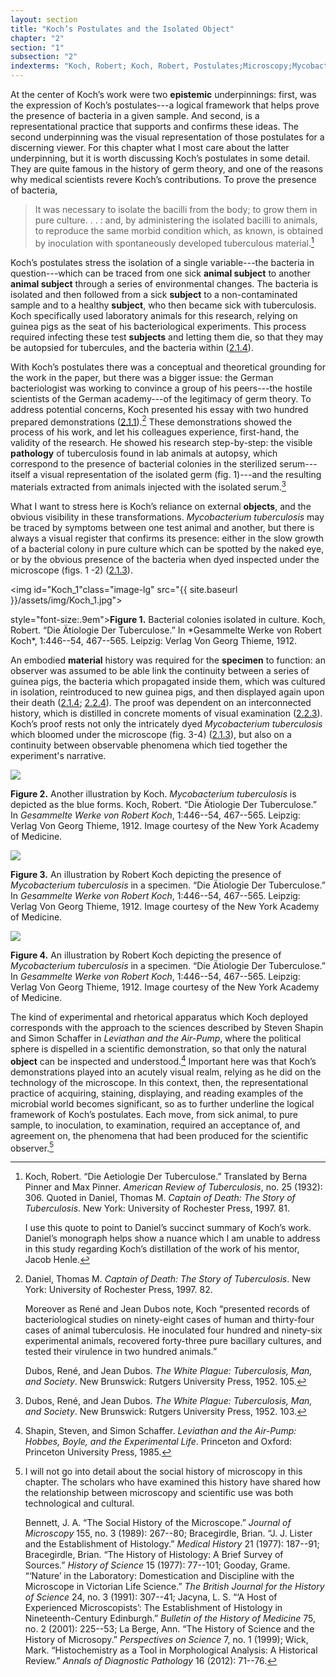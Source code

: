 ```yaml
---
layout: section
title: "Koch’s Postulates and the Isolated Object"
chapter: "2"
section: "1"
subsection: "2"
indexterms: "Koch, Robert; Koch, Robert, Postulates;Microscopy;Mycobacterium Tuberculosis"
---
```


At the center of Koch’s work were two <span data-tooltip aria-haspopup="true" class="has-tip" data-disable-hover="false" tabindex="1" data-title="Epistemics is a philosophical term referring to the study of knowledge. I use it to talk about the entwined practices of scientific culture, its arguments, and its methodologies."><b>epistemic</b></span> underpinnings: first, was the expression of Koch’s postulates---a logical framework that helps prove the presence of bacteria in a given sample. And second, is a representational practice that supports and confirms these ideas. 	The second underpinning was the visual representation of those postulates for a discerning viewer. For this chapter what I most care about the latter underpinning, but it is worth discussing Koch’s postulates in some detail. They are quite famous in the history of germ theory, and one of the reasons why medical scientists revere Koch’s contributions. To prove the presence of bacteria,

>It was necessary to isolate the bacilli from the body; to grow them in pure culture. . . : and, by administering the isolated bacilli to animals, to reproduce the same morbid condition which, as known, is obtained by inoculation with spontaneously developed tuberculous material.[^fn1]

Koch’s postulates stress the isolation of a single variable---the bacteria in question---which can be traced from one sick <span data-tooltip aria-haspopup="true" class="has-tip" data-disable-hover="false" tabindex="1" data-title="Subject here refers to an animal subject, but one which fits within the power schema between researcher and the thing researched."><b>animal subject</b></span> to another <span data-tooltip aria-haspopup="true" class="has-tip" data-disable-hover="false" tabindex="1" data-title="Subject here refers to an animal subject, but one which fits within the power schema between researcher and the thing researched."><b>animal subject</b></span> through a series of environmental changes. The bacteria is isolated and then followed from a sick <span data-tooltip aria-haspopup="true" class="has-tip" data-disable-hover="false" tabindex="1" data-title="Subject here refers to an animal subject, but one which fits within the power schema between researcher and the thing researched."><b>subject</b></span> to a non-contaminated sample and to a healthy <span data-tooltip aria-haspopup="true" class="has-tip" data-disable-hover="false" tabindex="1" data-title="Subject here refers to an animal subject, but one which fits within the power schema between researcher and the thing researched."><b>subject</b></span>, who then became sick with tuberculosis. Koch specifically used laboratory animals for this research, relying on guinea pigs as the seat of his bacteriological experiments. This process required infecting these test <span data-tooltip aria-haspopup="true" class="has-tip" data-disable-hover="false" tabindex="1" data-title="Subject here refers to an animal subject, but one which fits within the power schema between researcher and the thing researched."><b>subjects</b></span> and letting them die, so that they may be autopsied for tubercules, and the bacteria within (<a href="{{ site.baseurl }}/dissertation/2_1_4">2.1.4</a>).

With Koch’s postulates there was a conceptual and theoretical grounding for the work in the paper, but there was a bigger issue: the German bacteriologist was working to convince a group of his peers---the hostile scientists of the German academy---of the legitimacy of germ theory. To address potential concerns, Koch presented his essay with two hundred prepared demonstrations (<a href="{{ site.baseurl }}/dissertation/2_1_1">2.1.1</a>).[^fn2] These demonstrations showed the process of his work, and let his colleagues experience, first-hand, the validity of the research. He showed his research step-by-step: the visible <span data-tooltip aria-haspopup="true" class="has-tip" data-disable-hover="false" tabindex="1" data-title="Pathology refers to the study of aberrant phenomenon in the human body and how it is linked to human illness."><b>pathology</b></span> of tuberculosis found in lab animals at autopsy, which correspond to the presence of bacterial colonies in the sterilized serum---itself a visual representation of the isolated germ (fig. 1)---and the resulting materials extracted from animals injected with the isolated serum.[^fn3] 

What I want to stress here is Koch’s reliance on external <span data-tooltip aria-haspopup="true" class="has-tip" data-disable-hover="false" tabindex="1" data-title="I use the term research object to refer to materials that have been divorced from the subject of their origin. Object, as I use it, carefully considers how human patients are denied their humanity through transformations that deem them as objects."><b>objects</b></span>, and the obvious visibility in these transformations. *Mycobacterium tuberculosis* may be traced by symptoms between one test animal and another, but there is always a visual register that confirms its presence: either in the slow growth of a bacterial colony in pure culture which can be spotted by the naked eye, or by the obvious presence of the bacteria when dyed inspected under the microscope (figs. 1 -2) (<a href="{{ site.baseurl }}/dissertation/2_1_3">2.1.3</a>).

<img id="Koch_1"class="image-lg" src="{{ site.baseurl }}/assets/img/Koch_1.jpg">

<div class="caption-font"> style="font-size:.9em"><b>Figure 1.</b> Bacterial colonies isolated in culture. Koch, Robert. “Die Ätiologie Der Tuberculose.” In *Gesammelte Werke von Robert Koch*, 1:446--54, 467--565. Leipzig: Verlag Von Georg Thieme, 1912.</div>

An embodied <span data-tooltip aria-haspopup="true" class="has-tip" data-disable-hover="false" tabindex="1" data-title="I use this term, 'material', to connect my thinking to new materialism, a philosophical posthuman approach which sees nonhuman agents in the world as having distinct agencies. Material broadly refers to the complex lives of nonhuman-- things and their interactions in the world."><b>material</b></span> history was required for the <span data-tooltip aria-haspopup="true" class="has-tip" data-disable-hover="false" tabindex="1" data-title="Specimen refers to any naturally occurring phenomenon that has been extracted from its original context and placed within a knowledge framework to understand and describe that phenomenon."><b>specimen</b></span> to function: an observer was assumed to be able link the continuity between a series of guinea pigs, the bacteria which propagated inside them, which was cultured in isolation, reintroduced to new guinea pigs, and then displayed again upon their death (<a href="{{ site.baseurl }}/dissertation/2_1_4">2.1.4</a>; <a href="{{ site.baseurl }}/dissertation/2_2_4">2.2.4</a>). The proof was dependent on an interconnected history, which is distilled in concrete moments of visual examination (<a href="{{ site.baseurl }}/dissertation/2_2_3">2.2.3</a>). Koch’s proof rests not only the intricately dyed *Mycobacterium tuberculosis* which bloomed under the microscope (fig. 3-4) (<a href="{{ site.baseurl }}/dissertation/2_1_3">2.1.3</a>), but also on a continuity between observable phenomena which tied together the experiment's narrative.

<div class="card-container-horizontal caption-font float-right half-width-image">
<div class="card-container-horizontal-content"><img id="Koch_2" src="{{ site.baseurl }}/assets/img/Koch_2.jpg">

<b>Figure 2.</b> Another illustration by Koch. *Mycobacterium tuberculosis* is depicted as the blue forms. Koch, Robert. “Die Ätiologie Der Tuberculose.” In *Gesammelte Werke von Robert Koch*, 1:446--54, 467--565. Leipzig: Verlag Von Georg Thieme, 1912. Image courtesy of the New York Academy of Medicine.</div>

<div class="card-container-horizontal-content"><img id="Koch_3" src="{{ site.baseurl }}/assets/img/Koch_3.jpg">

<b>Figure 3.</b> An illustration by Robert Koch depicting the presence of *Mycobacterium tuberculosis* in a specimen. “Die Ätiologie Der Tuberculose.” In *Gesammelte Werke von Robert Koch*, 1:446--54, 467--565. Leipzig: Verlag Von Georg Thieme, 1912. Image courtesy of the New York Academy of Medicine.</div>

<div class="card-container-horizontal-content"><img id="Koch_4" src="{{ site.baseurl }}/assets/img/Koch_4.jpg">

<b>Figure 4.</b> An illustration by Robert Koch depicting the presence of *Mycobacterium tuberculosis* in a specimen. “Die Ätiologie Der Tuberculose.” In *Gesammelte Werke von Robert Koch*, 1:446--54, 467--565. Leipzig: Verlag Von Georg Thieme, 1912. Image courtesy of the New York Academy of Medicine.</div>

</div>

The kind of experimental and rhetorical apparatus which Koch deployed corresponds with the approach to the sciences described by Steven Shapin and Simon Schaffer in *Leviathan and the Air-Pump*, where the political sphere is dispelled in a scientific demonstration, so that only the natural <span data-tooltip aria-haspopup="true" class="has-tip" data-disable-hover="false" tabindex="1" data-title="I use the term research object to refer to materials that have been divorced from the subject of their origin. Object, as I use it, carefully considers how human patients are denied their humanity through transformations that deem them as objects."><b>object</b></span> can be inspected and understood.[^fn4] Important here was that Koch’s demonstrations played into an acutely visual realm, relying as he did on the technology of the microscope. In this context, then, the representational practice of acquiring, staining, displaying, and reading examples of the microbial world becomes significant, so as to further underline the logical framework of Koch’s postulates. Each move, from sick animal, to pure sample, to inoculation, to examination, required an acceptance of, and agreement on, the phenomena that had been produced for the scientific observer.[^fn5]

<div class="style-divider">
 	<div class="line"></div>
</div>

[^fn1]: Koch, Robert. “Die Aetiologie Der Tuberculose.” Translated by Berna Pinner and Max Pinner. *American Review of Tuberculosis*, no. 25 (1932): 306. Quoted in Daniel, Thomas M. *Captain of Death: The Story of Tuberculosis*. New York: University of Rochester Press, 1997. 81.
	
	I use this quote to point to Daniel’s succinct summary of Koch’s work. Daniel’s monograph helps show a nuance which I am unable to address in this study regarding Koch’s distillation of the work of his mentor, Jacob Henle.

[^fn2]: Daniel, Thomas M. *Captain of Death: The Story of Tuberculosis*. New York: University of Rochester Press, 1997. 82.
	
	Moreover as René and Jean Dubos note, Koch “presented records of bacteriological studies on ninety-eight cases of human and thirty-four cases of animal tuberculosis. He inoculated four hundred and ninety-six experimental animals, recovered forty-three pure bacillary cultures, and tested their virulence in two hundred animals.”⁠ 
	
	Dubos, René, and Jean Dubos. *The White Plague: Tuberculosis, Man, and Society*. New Brunswick: Rutgers University Press, 1952. 105.

[^fn3]: Dubos, René, and Jean Dubos. *The White Plague: Tuberculosis, Man, and Society*. New Brunswick: Rutgers University Press, 1952. 103.

[^fn4]: Shapin, Steven, and Simon Schaffer. *Leviathan and the Air-Pump: Hobbes, Boyle, and the Experimental Life*. Princeton and Oxford: Princeton University Press, 1985.

[^fn5]: I will not go into detail about the social history of microscopy in this chapter. The scholars who have examined this history have shared how the relationship between microscopy and scientific use was both technological and cultural.
	
	Bennett, J. A. “The Social History of the Microscope.” *Journal of Microscopy* 155, no. 3 (1989): 267--80; Bracegirdle, Brian. “J. J. Lister and the Establishment of Histology.” *Medical History* 21 (1977): 187--91; Bracegirdle, Brian.  “The History of Histology: A Brief Survey of Sources.” *History of Science* 15 (1977): 77--101; Gooday, Grame. “‘Nature’ in the Laboratory: Domestication and Discipline with the Microscope in Victorian Life Science.” *The British Journal for the History of Science* 24, no. 3 (1991): 307--41; Jacyna, L. S. “‘A Host of Experienced Microscopists’: The Establishment of Histology in Nineteenth-Century Edinburgh.” *Bulletin of the History of Medicine* 75, no. 2 (2001): 225--53; La Berge, Ann. “The History of Science and the History of Microsopy.” *Perspectives on Science* 7, no. 1 (1999); Wick, Mark. “Histochemistry as a Tool in Morphological Analysis: A Historical Review.” *Annals of Diagnostic Pathology* 16 (2012): 71--76.